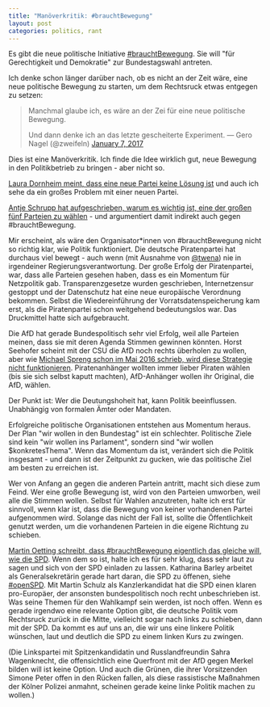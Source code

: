```yaml
---
title: "Manöverkritik: #brauchtBewegung"
layout: post
categories: politics, rant
---
```


Es gibt die neue politische Initiative <a href="https://bewegung.jetzt/">#brauchtBewegung</a>. Sie will "für Gerechtigkeit und Demokratie" zur Bundestagswahl antreten.

Ich denke schon länger darüber nach, ob es nicht an der Zeit wäre, eine neue politische Bewegung zu starten, um dem Rechtsruck etwas entgegen zu setzen:

<blockquote>
Manchmal glaube ich, es wäre an der Zei für eine neue politische Bewegung.

Und dann denke ich an das letzte gescheiterte Experiment.
— Gero Nagel (@zweifeln) <a href="https://twitter.com/zweifeln/status/817879597463248896">January 7, 2017</a></blockquote>


Dies ist eine Manöverkritik. Ich finde die Idee wirklich gut, neue Bewegung in den Politikbetrieb zu bringen - aber nicht so.

<a href="https://editionf.com/Eine-neue-Partei-ist-keine-neue-Loesung">Laura Dornheim meint, dass eine neue Partei keine Lösung ist</a> und auch ich sehe da ein großes Problem mit einer neuen Partei.

<a href="https://antjeschrupp.com/2017/01/23/the-big-ugly-five-im-oktober-waehlen-gehen-aber-richtig/">Antje Schrupp hat aufgeschrieben, warum es wichtig ist, eine der großen fünf Parteien zu wählen</a> - und argumentiert damit indirekt auch gegen #brauchtBewegung.

Mir erscheint, als wäre den Organisator\*innen von #brauchtBewegung nicht so richtig klar, wie Politik funktioniert. Die deutsche Piratenpartei hat durchaus viel bewegt - auch wenn (mit Ausnahme von <a href="https://twitter.com/twena">@twena</a>) nie in irgendeiner Regierungsverantwortung.
Der große Erfolg der Piratenpartei, war, dass alle Parteien gesehen haben, dass es ein Momentum für Netzpolitik gab. Transparenzgesetze wurden geschrieben, Internetzensur gestoppt und der Datenschutz hat eine neue europäische Verordnung bekommen.
Selbst die Wiedereinführung der Vorratsdatenspeicherung kam erst, als die Piratenpartei schon weitgehend bedeutungslos war. Das Druckmittel hatte sich aufgebraucht.

Die AfD hat gerade Bundespolitisch sehr viel Erfolg, weil alle Parteien meinen, dass sie mit deren Agenda Stimmen gewinnen könnten. Horst Seehofer scheint mit der CSU die AfD noch rechts überholen zu wollen, aber wie <a href="http://www.sprengsatz.de/?p=4312">Michael Spreng schon im Mai 2016 schrieb, wird diese Strategie nicht funktionieren</a>. Piratenanhänger wollten immer lieber Piraten wählen (bis sie sich selbst kaputt machten), AfD-Anhänger wollen ihr Original, die AfD, wählen.

Der Punkt ist: Wer die Deutungshoheit hat, kann Politik beeinflussen. Unabhängig von formalen Ämter oder Mandaten.

Erfolgreiche politische Organisationen entstehen aus Momentum heraus. Der Plan "wir wollen in den Bundestag" ist ein schlechter. Politische Ziele sind kein "wir wollen ins Parlament", sondern sind "wir wollen $konkretesThema". Wenn das Momentum da ist, verändert sich die Politik insgesamt - und dann ist der Zeitpunkt zu gucken, wie das politische Ziel am besten zu erreichen ist.

Wer von Anfang an gegen die anderen Partein antritt, macht sich diese zum Feind. Wer eine große Bewegung ist, wird von den Parteien umworben, weil alle die Stimmen wollen. Selbst für Wahlen anzutreten, halte ich erst für sinnvoll, wenn klar ist, dass die Bewegung von keiner vorhandenen Partei aufgenommen wird. Solange das nicht der Fall ist, sollte die Öffentlichkeit genutzt werden, um die vorhandenen Parteien in die eigene Richtung zu schieben.

<a href="https://kaffeeundkapital.de/2017/01/24/pro-contra-zum-projekt-bewegung/">Martin Oetting schreibt, dass #brauchtBewegung eigentlich das gleiche will, wie die SPD</a>. Wenn dem so ist, halte ich es für sehr klug, dass sehr laut zu sagen und sich von der SPD einladen zu lassen. Katharina Barley arbeitet als Generalsekretärin gerade hart daran, die SPD zu öffenen, siehe <a href="https://www.spd.de/partei/zukunftskongress/">#openSPD</a>.
Mit Martin Schulz als Kanzlerkandidat hat die SPD einen klaren pro-Europäer, der ansonsten bundespolitisch noch recht unbeschrieben ist. Was seine Themen für den Wahlkampf sein werden, ist noch offen.
Wenn es gerade irgendwo eine relevante Option gibt, die deutsche Politik vom Rechtsruck zurück in die Mitte, vielleicht sogar nach links zu schieben, dann mit der SPD. Da kommt es auf uns an, die wir uns eine linkere Politik wünschen, laut und deutlich die SPD zu einem linken Kurs zu zwingen.

(Die Linkspartei mit Spitzenkandidatin und Russlandfreundin Sahra Wagenknecht, die offensichtlich eine Querfront mit der AfD gegen Merkel bilden will ist keine Option. Und auch die Grünen, die ihrer Vorsitzenden Simone Peter offen in den Rücken fallen, als diese rassistische Maßnahmen der Kölner Polizei anmahnt, scheinen gerade keine linke Politik machen zu wollen.)
